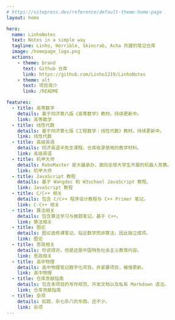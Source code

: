 ```yaml
---
# https://vitepress.dev/reference/default-theme-home-page
layout: home

hero:
  name: LinhoNotes
  text: Notes in a simple way
  tagline: Linho, Horrible, Skincrab, Acha 共建的笔记仓库
  image: /homepage_logo.png
  actions:
    - theme: brand
      text: Github 仓库
      link: https://github.com/Linho1219/LinhoNotes
    - theme: alt
      text: 项目简介
      link: /README

features:
  - title: 高等数学
    details: 基于同济第八版《高等数学》教材。持续更新中。
    link: 高等数学
  - title: 线性代数
    details: 基于同济第七版《工程数学：线性代数》教材。持续更新中。
    link: 线性代数
  - title: 高级英语
    details: 同济英语半免生课程。仓库收录使用的教学材料。
    link: 高级英语
  - title: 机甲大师
    details: RoboMaster 是大疆承办，面向全球大学生开展的机器人竞赛。
    link: 机甲大师
  - title: JavaScript 教程
    details: 基于 Wangdoc 和 W3school JavaScript 教程。
    link: JavaScript 教程
  - title: C/C++ 相关
    details: 包含 C/C++ 程序设计教程与 C++ Primer 笔记。
    link: C-C++ 相关
  - title: 算法相关
    details: 包含算法学习与做题笔记。基于 C++。
    link: 算法相关
  - title: 图论
    details: 图论选修课笔记。贴近数学而非算法，因此独立成项。
    link: 图论
  - title: 思政相关
    details: 你说得对，但是这是中国特色社会主义教育内容。
    link: 思政相关
  - title: 高中物理
    details: 高中物理笔记数字化项目。非紧要项目，缓慢更新。
    link: 高中物理
  - title: 仓库贡献指南
    details: 包含本项目的写作规范、开发文档以及私有 Markdown 语法。
    link: 仓库贡献指南
  - title: 杂项
    details: 如题，杂七杂八的东西。还不少。
    link: 杂项
---
```

